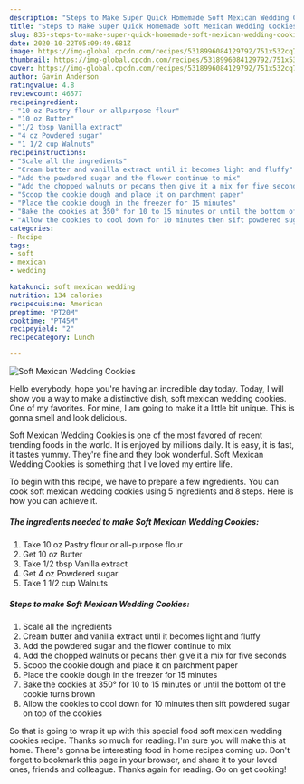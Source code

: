 ```yaml
---
description: "Steps to Make Super Quick Homemade Soft Mexican Wedding Cookies"
title: "Steps to Make Super Quick Homemade Soft Mexican Wedding Cookies"
slug: 835-steps-to-make-super-quick-homemade-soft-mexican-wedding-cookies
date: 2020-10-22T05:09:49.681Z
image: https://img-global.cpcdn.com/recipes/5318996084129792/751x532cq70/soft-mexican-wedding-cookies-recipe-main-photo.jpg
thumbnail: https://img-global.cpcdn.com/recipes/5318996084129792/751x532cq70/soft-mexican-wedding-cookies-recipe-main-photo.jpg
cover: https://img-global.cpcdn.com/recipes/5318996084129792/751x532cq70/soft-mexican-wedding-cookies-recipe-main-photo.jpg
author: Gavin Anderson
ratingvalue: 4.8
reviewcount: 46577
recipeingredient:
- "10 oz Pastry flour or allpurpose flour"
- "10 oz Butter"
- "1/2 tbsp Vanilla extract"
- "4 oz Powdered sugar"
- "1 1/2 cup Walnuts"
recipeinstructions:
- "Scale all the ingredients"
- "Cream butter and vanilla extract until it becomes light and fluffy"
- "Add the powdered sugar and the flower continue to mix"
- "Add the chopped walnuts or pecans then give it a mix for five seconds"
- "Scoop the cookie dough and place it on parchment paper"
- "Place the cookie dough in the freezer for 15 minutes"
- "Bake the cookies at 350° for 10 to 15 minutes or until the bottom of the cookie turns brown"
- "Allow the cookies to cool down for 10 minutes then sift powdered sugar on top of the cookies"
categories:
- Recipe
tags:
- soft
- mexican
- wedding

katakunci: soft mexican wedding 
nutrition: 134 calories
recipecuisine: American
preptime: "PT20M"
cooktime: "PT45M"
recipeyield: "2"
recipecategory: Lunch

---
```



![Soft Mexican Wedding Cookies](https://img-global.cpcdn.com/recipes/5318996084129792/751x532cq70/soft-mexican-wedding-cookies-recipe-main-photo.jpg)

Hello everybody, hope you're having an incredible day today. Today, I will show you a way to make a distinctive dish, soft mexican wedding cookies. One of my favorites. For mine, I am going to make it a little bit unique. This is gonna smell and look delicious.

Soft Mexican Wedding Cookies is one of the most favored of recent trending foods in the world. It is enjoyed by millions daily. It is easy, it is fast, it tastes yummy. They're fine and they look wonderful. Soft Mexican Wedding Cookies is something that I've loved my entire life.




To begin with this recipe, we have to prepare a few ingredients. You can cook soft mexican wedding cookies using 5 ingredients and 8 steps. Here is how you can achieve it.

<!--inarticleads1-->

##### The ingredients needed to make Soft Mexican Wedding Cookies:

1. Take 10 oz Pastry flour or all-purpose flour
1. Get 10 oz Butter
1. Take 1/2 tbsp Vanilla extract
1. Get 4 oz Powdered sugar
1. Take 1 1/2 cup Walnuts




<!--inarticleads2-->

##### Steps to make Soft Mexican Wedding Cookies:

1. Scale all the ingredients
1. Cream butter and vanilla extract until it becomes light and fluffy
1. Add the powdered sugar and the flower continue to mix
1. Add the chopped walnuts or pecans then give it a mix for five seconds
1. Scoop the cookie dough and place it on parchment paper
1. Place the cookie dough in the freezer for 15 minutes
1. Bake the cookies at 350° for 10 to 15 minutes or until the bottom of the cookie turns brown
1. Allow the cookies to cool down for 10 minutes then sift powdered sugar on top of the cookies




So that is going to wrap it up with this special food soft mexican wedding cookies recipe. Thanks so much for reading. I'm sure you will make this at home. There's gonna be interesting food in home recipes coming up. Don't forget to bookmark this page in your browser, and share it to your loved ones, friends and colleague. Thanks again for reading. Go on get cooking!
